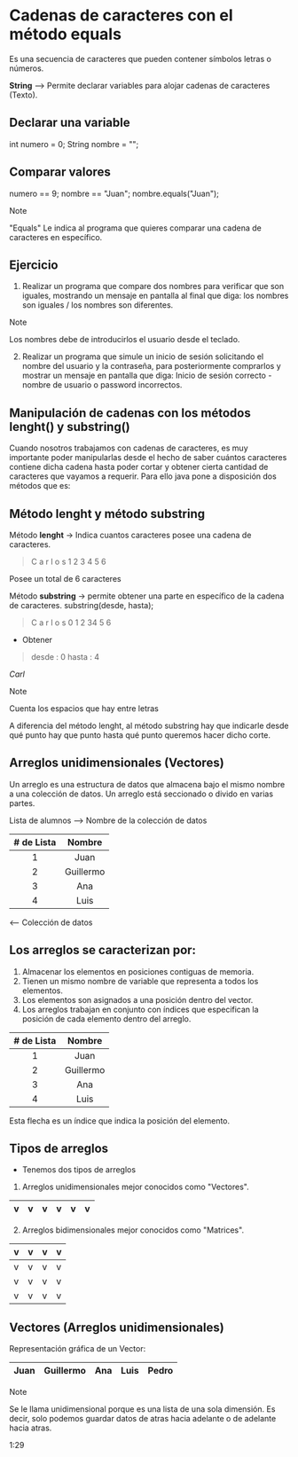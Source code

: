 # Cadenas de caracteres con el método equals
Es una secuencia de caracteres que pueden contener símbolos letras o números. 

**String** --> Permite declarar variables para alojar cadenas de caracteres (Texto).

## Declarar una variable
int numero = 0;
String nombre = "";

## Comparar valores
numero == 9;
nombre == "Juan";
nombre.equals("Juan");

>[!Note]
> "Equals" Le indica al programa que quieres comparar una cadena de caracteres en específico.

## Ejercicio
1. Realizar un programa que compare dos nombres para verificar que son iguales, mostrando un mensaje en pantalla al final que diga: los nombres son iguales / los nombres son diferentes. 

>[!Note] 
> Los nombres debe de introducirlos el usuario desde el teclado.

2. Realizar un programa que simule un inicio de sesión solicitando el nombre del usuario y la contraseña, para posteriormente comprarlos y mostrar un mensaje en pantalla que diga: Inicio de sesión correcto - nombre de usuario o password incorrectos.

## Manipulación de cadenas con los métodos lenght() y substring()
Cuando nosotros trabajamos con cadenas de caracteres, es muy importante poder manipularlas desde el hecho de saber cuántos caracteres contiene dicha cadena hasta poder cortar y obtener cierta cantidad de caracteres que vayamos a requerir. Para ello java pone a disposición dos métodos que es:

## Método lenght y método substring

Método **lenght** -> Indica cuantos caracteres posee una cadena de caracteres.

> C a r l o s
> 1 2 3 4 5 6

Posee un total de 6 caracteres

Método **substring** -> permite obtener una parte en específico de la cadena de caracteres. substring(desde, hasta);

> C a r l o  s
>0 1 2 34   5 6

* Obtener

> desde : 0
> hasta : 4

*Carl*

>[!Note] 
> Cuenta los espacios que hay entre letras

A diferencia del método lenght, al método substring hay que indicarle desde qué punto hay que punto hasta qué punto queremos hacer dicho corte.

## Arreglos unidimensionales (Vectores)
Un arreglo es una estructura de datos que almacena bajo el mismo nombre a una colección de datos. Un arreglo está seccionado o divido en varias partes.

Lista de alumnos --> Nombre de la colección de datos

| # de Lista | Nombre |
|:----------:|:------:|
| 1 | Juan |
| 2 | Guillermo |
| 3 | Ana |
| 4 | Luis |

<-- Colección de datos 

## Los arreglos se caracterizan por:

1. Almacenar los elementos en posiciones contiguas de memoria.
2. Tienen un mismo nombre de variable que representa a todos los elementos.
3. Los elementos son asignados a una posición dentro del vector.
4. Los arreglos trabajan en conjunto con índices que especifican la posición de cada elemento dentro del arreglo.

| # de Lista | Nombre |
|:----------:|:------:|
| 1 | Juan | --> Posición 1
| 2 | Guillermo | --> Posición 2
| 3 | Ana | --> Posición 3
| 4 | Luis | --> Posición 4

Esta flecha es un índice que indica la posición del elemento.

## Tipos de arreglos
* Tenemos dos tipos de arreglos

1. Arreglos unidimensionales mejor conocidos como "Vectores".

| v | v | v | v | v | v |
|---|---|---|---|---|---|

2. Arreglos bidimensionales mejor conocidos como "Matrices".

| v | v | v | v |
|---|---|---|---|
| v | v | v | v |
| v | v | v | v |
| v | v | v | v |

## Vectores (Arreglos unidimensionales)

Representación gráfica de un Vector:

| Juan | Guillermo | Ana | Luis | Pedro |
|:----:|:---------:|:---:|:----:|:-----:|

>[!Note]
> Se le llama unidimensional porque es una lista de una sola dimensión. Es decir, solo podemos guardar datos de atras hacia adelante o de adelante hacia atras.

1:29